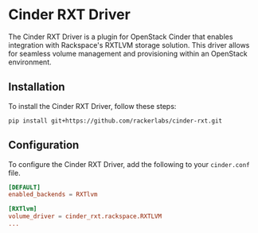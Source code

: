 # Cinder RXT Driver

The Cinder RXT Driver is a plugin for OpenStack Cinder that enables integration with Rackspace's RXTLVM
storage solution. This driver allows for seamless volume management and provisioning within an OpenStack
environment.

## Installation

To install the Cinder RXT Driver, follow these steps:

``` shell
pip install git+https://github.com/rackerlabs/cinder-rxt.git
```

## Configuration

To configure the Cinder RXT Driver, add the following to your `cinder.conf` file.

``` conf
[DEFAULT]
enabled_backends = RXTlvm

[RXTlvm]
volume_driver = cinder_rxt.rackspace.RXTLVM
...
```
